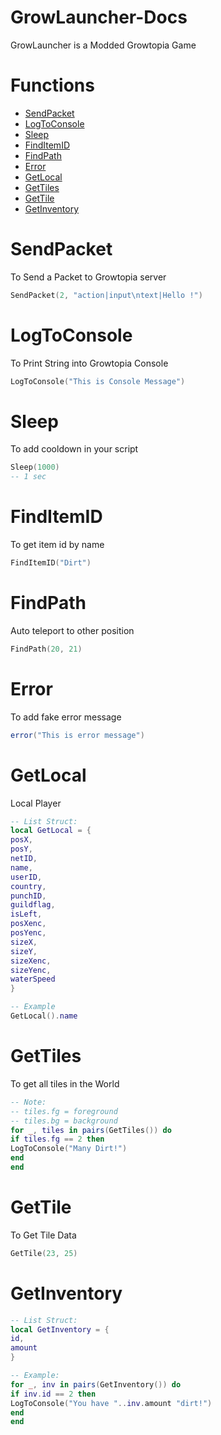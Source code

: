 # GrowLauncher-Docs
GrowLauncher is a Modded Growtopia Game

# Functions 

* [SendPacket](#SendPacket)
* [LogToConsole](#LogToConsole)
* [Sleep](#Sleep)
* [FindItemID](#FindItemID)
* [FindPath](#FindPath)
* [Error](#Error)
* [GetLocal](#GetLocal)
* [GetTiles](#GetTiles)
* [GetTile](#GetTile)
* [GetInventory](#GetInventory)

# SendPacket
To Send a Packet to Growtopia server
```lua
SendPacket(2, "action|input\ntext|Hello !")
```

# LogToConsole
To Print String into Growtopia Console
```lua
LogToConsole("This is Console Message")
```

# Sleep
To add cooldown in your script
```lua
Sleep(1000)
-- 1 sec
```

# FindItemID
To get item id by name
```lua
FindItemID("Dirt")
```

# FindPath
Auto teleport to other position
```lua
FindPath(20, 21)
```
# Error
To add fake error message
```lua
error("This is error message")
```
# GetLocal
Local Player
```lua
-- List Struct:
local GetLocal = {
posX,
posY,
netID,
name,
userID,
country,
punchID,
guildflag,
isLeft,
posXenc,
posYenc,
sizeX,
sizeY,
sizeXenc,
sizeYenc,
waterSpeed
}

-- Example
GetLocal().name
```

# GetTiles
To get all tiles in the World
```lua
-- Note:
-- tiles.fg = foreground
-- tiles.bg = background
for _, tiles in pairs(GetTiles()) do
if tiles.fg == 2 then
LogToConsole("Many Dirt!")
end
end
```

# GetTile
To Get Tile Data
```lua
GetTile(23, 25)
```

# GetInventory
```lua
-- List Struct:
local GetInventory = {
id,
amount
}

-- Example:
for _, inv in pairs(GetInventory()) do
if inv.id == 2 then
LogToConsole("You have "..inv.amount "dirt!")
end
end
```

